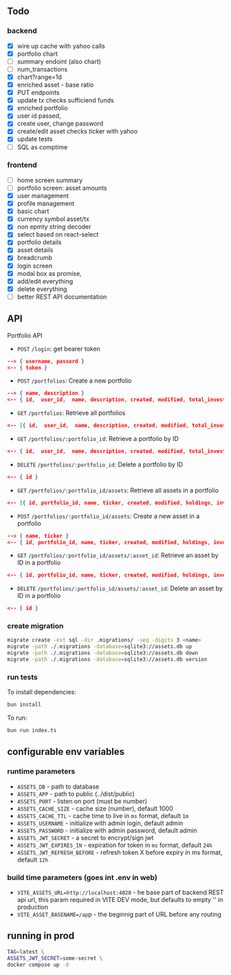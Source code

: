 ## Todo
### backend
 - [x] wire up cache with yahoo calls
 - [x] portfolio chart
 - [ ] summary endoint (also chart)
 - [ ] num_transactions
 - [x] chart?range=1d
 - [x] enriched asset - base ratio
 - [x] PUT endpoints
 - [x] update tx checks sufficiend funds
 - [x] enriched portfolio
 - [x] user id passed,
 - [x] create user, change password
 - [x] create/edit asset checks ticker with yahoo
 - [x] update tests
 - [ ] SQL as comptime

### frontend
 - [ ] home screen summary
 - [ ] portfolio screen: asset amounts
 - [x] user management
 - [x] profile management
 - [x] basic chart
 - [x] currency symbol asset/tx
 - [x] non epmty string decoder
 - [x] select<T> based on react-select
 - [x] portfolio details
 - [x] asset details
 - [x] breadcrumb
 - [x] login screen
 - [x] modal box as promise,
 - [x] add/edit everything
 - [x] delete everything
 - [ ] better REST API documentation

## API
Portfolio API
* `POST` `/login`: get bearer token
```json
--> { username, passord }
<-- { token }
```
* `POST` `/portfolios`: Create a new portfolio
```json
--> { name, description }
<-- { id,  user_id,  name, description, created, modified, total_invested, num_assets }
```
* `GET` `/portfolios`: Retrieve all portfolios
```json
<-- [{ id,  user_id,  name, description, created, modified, total_invested, num_assets }]
```
* `GET` `/portfolios/:portfolio_id`: Retrieve a portfolio by ID
```json
<-- { id,  user_id,  name, description, created, modified, total_invested, num_assets }
```
* `DELETE` `/portfolios/:portfolio_id`: Delete a portfolio by ID
```json
<-- { id }
```
* `GET` `/portfolios/:portfolio_id/assets`: Retrieve all assets in a portfolio
```json
<-- [{ id, portfolio_id, name, ticker, created, modified, holdings, invested, avg_price, portfolio_contribution }]
```
* `POST` `/portfolios/:portfolio_id/assets`: Create a new asset in a portfolio
```json
--> { name, ticker }
<-- { id, portfolio_id, name, ticker, created, modified, holdings, invested, avg_price, portfolio_contribution }
```
* `GET` `/portfolios/:portfolio_id/assets/:asset_id`: Retrieve an asset by ID in a portfolio
```json
<-- { id, portfolio_id, name, ticker, created, modified, holdings, invested, avg_price, portfolio_contribution }
```
* `DELETE` `/portfolios/:portfolio_id/assets/:asset_id`: Delete an asset by ID in a portfolio
```json
<-- { id }
```

### create migration
```sh
migrate create -ext sql -dir .migrations/ -seq -digits 3 <name>
migrate -path ./.migrations -database=sqlite3://assets.db up
migrate -path ./.migrations -database=sqlite3://assets.db down
migrate -path ./.migrations -database=sqlite3://assets.db version
```

### run tests

To install dependencies:

```bash
bun install
```

To run:

```bash
bun run index.ts
```

## configurable env variables

### runtime parameters
 - `ASSETS_DB` - path to database
 - `ASSETS_APP` - path to public (../dist/public)
 - `ASSETS_PORT` - listen on port (must be number)
 - `ASSETS_CACHE_SIZE` - cache size (number), default 1000
 - `ASSETS_CACHE_TTL` - cache time to live in `ms` format, default `1m`
 - `ASSETS_USERNAME` - initialize with admin login, default admin
 - `ASSETS_PASSWORD` - initialize with admin password, default admin
 - `ASSETS_JWT_SECRET` - a secret to encrypt/sign jwt
 - `ASSETS_JWT_EXPIRES_IN` - expiration for token in `ms` format, default `24h`
 - `ASSETS_JWT_REFRESH_BEFORE` - refresh token X before expiry in ms format, default `12h`

### build time parameters (goes int .env in web)
 - `VITE_ASSETS_URL=http://localhost:4020` - he base part of backend REST api url, this param required in VITE DEV mode, but defaults to empty '' in production
 - `VITE_ASSET_BASENAME=/ap`p - the beginnig part of URL before any routing

## running in prod
```bash
TAG=latest \
ASSETS_JWT_SECRET=some-secret \
docker compose up -d
```